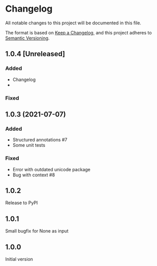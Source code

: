 # Changelog

All notable changes to this project will be documented in this file.

The format is based on [Keep a Changelog](https://keepachangelog.com/en/1.0.0/),
and this project adheres to [Semantic Versioning](https://semver.org/spec/v2.0.0.html).

## 1.0.4 [Unreleased]

### Added
- Changelog
- 
### Fixed

## 1.0.3 (2021-07-07)

### Added
- Structured annotations #7
- Some unit tests

### Fixed
- Error with outdated unicode package
- Bug with context #8

## 1.0.2 
Release to PyPI

## 1.0.1 
Small bugfix for None as input

## 1.0.0 
Initial version